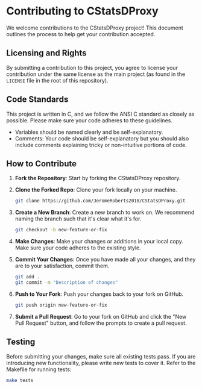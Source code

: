 # Contributing to CStatsDProxy

We welcome contributions to the CStatsDProxy project! This document outlines the process to help get your contribution accepted.

## Licensing and Rights

By submitting a contribution to this project, you agree to license your contribution under the same license as the main project (as found in the `LICENSE` file in the root of this repository).

## Code Standards

This project is written in C, and we follow the ANSI C standard as closely as possible. Please make sure your code adheres to these guidelines.

- Variables should be named clearly and be self-explanatory.
- Comments: Your code should be self-explanatory but you should also include comments explaining tricky or non-intuitive portions of code.

## How to Contribute

1. **Fork the Repository**: Start by forking the CStatsDProxy repository.

2. **Clone the Forked Repo**: Clone your fork locally on your machine.

    ```bash
    git clone https://github.com/JeromeRoberts2018/CStatsDProxy.git
    ```

3. **Create a New Branch**: Create a new branch to work on. We recommend naming the branch such that it's clear what it's for.

    ```bash
    git checkout -b new-feature-or-fix
    ```

4. **Make Changes**: Make your changes or additions in your local copy. Make sure your code adheres to the existing style.

5. **Commit Your Changes**: Once you have made all your changes, and they are to your satisfaction, commit them.

    ```bash
    git add .
    git commit -m "Description of changes"
    ```

6. **Push to Your Fork**: Push your changes back to your fork on GitHub.

    ```bash
    git push origin new-feature-or-fix
    ```

7. **Submit a Pull Request**: Go to your fork on GitHub and click the "New Pull Request" button, and follow the prompts to create a pull request.

## Testing

Before submitting your changes, make sure all existing tests pass. If you are introducing new functionality, please write new tests to cover it. Refer to the Makefile for running tests:

```bash
make tests
